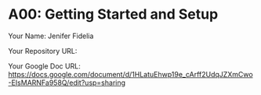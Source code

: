 # A00: Getting Started and Setup

Your Name: Jenifer Fidelia

Your Repository URL: 

Your Google Doc URL: https://docs.google.com/document/d/1HLatuEhwp19e_cArff2UdqJZXmCwo-EIsMARNFa958Q/edit?usp=sharing
